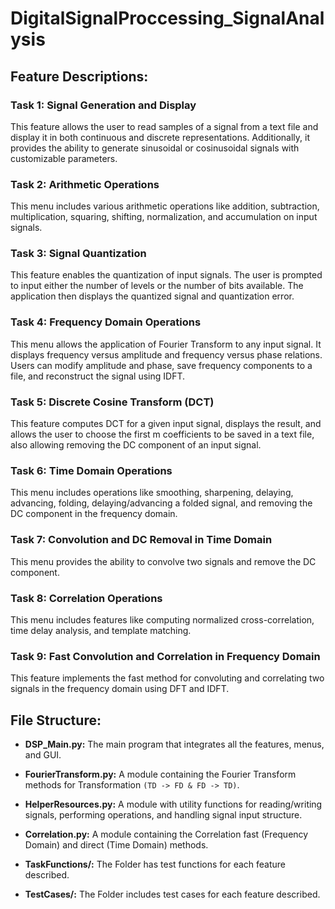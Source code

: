 # DigitalSignalProccessing_SignalAnalysis
## Feature Descriptions:
### Task 1: Signal Generation and Display
This feature allows the user to read samples of a signal from a text file and display it in both continuous and discrete representations. Additionally, it provides the ability to generate sinusoidal or cosinusoidal signals with customizable parameters.

### Task 2: Arithmetic Operations
This menu includes various arithmetic operations like addition, subtraction, multiplication, squaring, shifting, normalization, and accumulation on input signals.

### Task 3: Signal Quantization
This feature enables the quantization of input signals. The user is prompted to input either the number of levels or the number of bits available. The application then displays the quantized signal and quantization error.

### Task 4: Frequency Domain Operations
This menu allows the application of Fourier Transform to any input signal. It displays frequency versus amplitude and frequency versus phase relations. Users can modify amplitude and phase, save frequency components to a file, and reconstruct the signal using IDFT.

### Task 5: Discrete Cosine Transform (DCT)
This feature computes DCT for a given input signal, displays the result, and allows the user to choose the first m coefficients to be saved in a text file, also allowing removing the DC component of an input signal.

### Task 6: Time Domain Operations
This menu includes operations like smoothing, sharpening, delaying, advancing, folding, delaying/advancing a folded signal, and removing the DC component in the frequency domain.

### Task 7: Convolution and DC Removal in Time Domain
This menu provides the ability to convolve two signals and remove the DC component.

### Task 8: Correlation Operations
This menu includes features like computing normalized cross-correlation, time delay analysis, and template matching.

### Task 9: Fast Convolution and Correlation in Frequency Domain
This feature implements the fast method for convoluting and correlating two signals in the frequency domain using DFT and IDFT.

## File Structure:
- **DSP_Main.py:** The main program that integrates all the features, menus, and GUI.

- **FourierTransform.py:** A module containing the Fourier Transform methods for Transformation `(TD -> FD & FD -> TD)`.

- **HelperResources.py:** A module with utility functions for reading/writing signals, performing operations, and handling signal input structure.

- **Correlation.py:** A module containing the Correlation fast (Frequency Domain) and direct (Time Domain) methods.

- **TaskFunctions/:** The Folder has test functions for each feature described.

- **TestCases/:** The Folder includes test cases for each feature described.
